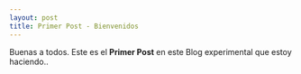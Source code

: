 ```yaml
---
layout: post
title: Primer Post - Bienvenidos
---
```


Buenas a todos. Este es el **Primer Post** en este Blog experimental que estoy haciendo..
